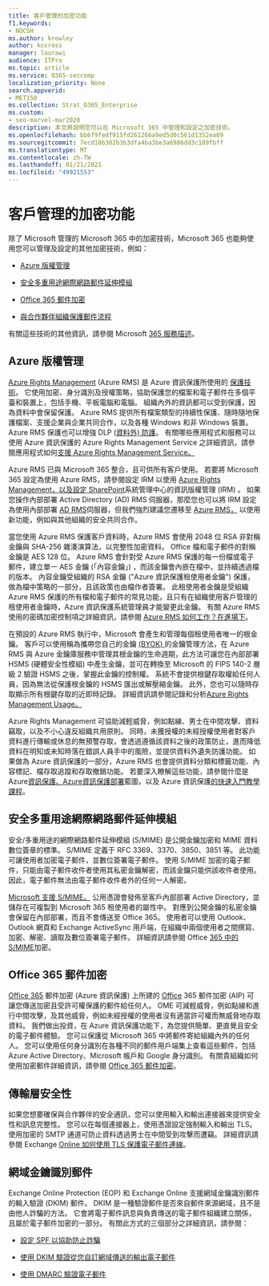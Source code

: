 ```yaml
---
title: 客戶管理的加密功能
f1.keywords:
- NOCSH
ms.author: krowley
author: kccross
manager: laurawi
audience: ITPro
ms.topic: article
ms.service: O365-seccomp
localization_priority: None
search.appverid:
- MET150
ms.collection: Strat_O365_Enterprise
ms.custom:
- seo-marvel-mar2020
description: 本文將說明您可以在 Microsoft 365 中管理和設定之加密技術。
ms.openlocfilehash: bb6f9fedf915fd261266a9ed5d0c561d1352ea09
ms.sourcegitcommit: 7ecd10b302b3b3dfa4ba3be3a6986dd3c189fbff
ms.translationtype: MT
ms.contentlocale: zh-TW
ms.lasthandoff: 01/21/2021
ms.locfileid: "49921553"
---
```

# <a name="customer-managed-encryption-features"></a>客戶管理的加密功能

除了 Microsoft 管理的 Microsoft 365 中的加密技術，Microsoft 365 也能夠使用您可以管理及設定的其他加密技術，例如：

- [Azure 版權管理](https://docs.microsoft.com/azure/information-protection/what-is-azure-rms)

- [安全多重用途網際網路郵件延伸模組](https://blogs.technet.com/b/exchange/archive/2014/12/15/how-to-configure-s-mime-in-office-365.aspx)

- [Office 365 郵件加密](https://products.office.com/en-us/exchange/office-365-message-encryption)

- [與合作夥伴組織保護郵件流程](https://docs.microsoft.com/exchange/mail-flow-best-practices/use-connectors-to-configure-mail-flow/set-up-connectors-for-secure-mail-flow-with-a-partner)

有關這些技術的其他資訊，請參閱 Microsoft [365 服務描述](https://technet.microsoft.com/library/office-365-service-descriptions.aspx)。

## <a name="azure-rights-management"></a>Azure 版權管理

[Azure Rights Management](https://docs.microsoft.com/azure/information-protection/what-is-azure-rms) (Azure RMS) 是 Azure 資訊保護所使用的 [保護技術](https://docs.microsoft.com/information-protection/understand-explore/what-is-information-protection)。 它使用加密、身分識別及授權策略，協助保護您的檔案和電子郵件在多個平臺和裝置上，包括手機、平板電腦和電腦。 組織內外的資訊都可以受到保護，因為資料中會保留保護。 Azure RMS 提供所有檔案類型的持續性保護、隨時隨地保護檔案、支援企業與企業共同合作，以及各種 Windows 和非 Windows 裝置。 Azure RMS 保護也可以增強 DLP ([資料外) 防護](https://docs.microsoft.com/exchange/security-and-compliance/data-loss-prevention/data-loss-prevention)。 有關哪些應用程式和服務可以使用 Azure 資訊保護的 Azure Rights Management Service 之詳細資訊，請參閱應用程式如何[支援 Azure Rights Management Service。](https://docs.microsoft.com/information-protection/understand-explore/applications-support)

Azure RMS 已與 Microsoft 365 整合，且可供所有客戶使用。 若要將 Microsoft 365 設定為使用 Azure RMS，請參閱設定 IRM 以使用 [Azure Rights Management，以及設定 SharePoint](https://technet.microsoft.com/library/dn151475(v=exchg.150).aspx)系統管理中心的資訊版權管理 (IRM) 。 如果您操作內部部署 Active Directory (AD) RMS 伺服器，那麼您也可以將 IRM 設定為使用內部部署 [AD RMS](https://docs.microsoft.com/office365/SecurityCompliance/configure-irm-to-use-an-on-premises-ad-rms-server)伺服器，但我們強烈建議您遷移至 [Azure RMS，](https://docs.microsoft.com/azure/information-protection/migrate-from-ad-rms-to-azure-rms) 以使用新功能，例如與其他組織的安全共同合作。

當您使用 Azure RMS 保護客戶資料時，Azure RMS 會使用 2048 位 RSA 非對稱金鑰與 SHA-256 雜湊演算法，以完整性加密資料。 Office 檔和電子郵件的對稱金鑰是 AES 128 位。 Azure RMS 會針對受 Azure RMS 保護的每一份檔或電子郵件，建立單一 AES 金鑰 (「內容金鑰」) ，而該金鑰會內嵌在檔中，並持續透過檔的版本。 內容金鑰受組織的 RSA 金鑰 ("Azure 資訊保護租使用者金鑰") 保護，做為檔中策略的一部分，且該政策也由檔作者簽署。 此租使用者金鑰是受組織 Azure RMS 保護的所有檔和電子郵件的常見功能，且只有在組織使用客戶管理的租使用者金鑰時，Azure 資訊保護系統管理員才能變更此金鑰。 有關 Azure RMS 使用的密碼加密控制項之詳細資訊，請參閱 [Azure RMS 如何工作？在進場下](https://docs.microsoft.com/information-protection/understand-explore/how-does-it-work)。

在預設的 Azure RMS 執行中，Microsoft 會產生和管理每個租使用者唯一的根金鑰。 客戶可以使用稱為攜帶您自己的金鑰 [ (BYOK) ](https://docs.microsoft.com/azure/information-protection/plan-implement-tenant-key) 的金鑰管理方法，在 Azure RMS 與 Azure 金鑰庫服務中管理其根金鑰的生命週期，此方法可讓您在內部部署 HSMS (硬體安全性模組) 中產生金鑰，並可在轉換至 Microsoft 的 FIPS 140-2 層級 2 驗證 HSMS 之後，掌握此金鑰的控制權。 系統不會提供根鍵存取權給任何人員，因為無法從保護根金鑰的 HSMS 匯出或解壓縮金鑰。 此外，您也可以隨時存取顯示所有根鍵存取的近即時記錄。 詳細資訊請參閱記錄和分析[Azure Rights Management Usage。](https://docs.microsoft.com/azure/information-protection/log-analyze-usage)

Azure Rights Management 可協助減輕威脅，例如點線、男士在中間攻擊、資料竊取，以及不小心違反組織共用原則。 同時，未獲授權的未經授權使用者對客戶資料進行傳輸或休息的無預警存取，會透過遵循該資料之後的政策防止，進而降低資料在明知或未知時落在錯誤人員手中的風險，並提供資料外遺失防護功能。 如果做為 Azure 資訊保護的一部分，Azure RMS 也會提供資料分類和標籤功能、內容標記、檔存取追蹤和存取撤銷功能。 若要深入瞭解這些功能，請參閱什麼是 Azure[資訊保護、Azure](https://docs.microsoft.com/information-protection/understand-explore/what-is-information-protection)[資訊保護部署](https://docs.microsoft.com/information-protection/plan-design/deployment-roadmap)藍圖，以及 Azure 資訊保護[的快速入門教學課程](https://docs.microsoft.com/information-protection/get-started/infoprotect-quick-start-tutorial)。

## <a name="secure-multipurpose-internet-mail-extension"></a>安全多重用途網際網路郵件延伸模組

安全/多重用途的網際網路郵件延伸模組 (S/MIME) 是公開金鑰加密和 MIME 資料數位簽章的標準。 S/MIME 定義于 RFC 3369、3370、3850、3851 等。 此功能可讓使用者加密電子郵件，並數位簽署電子郵件。 使用 S/MIME 加密的電子郵件，只能由電子郵件收件者使用其私密金鑰解密，而該金鑰只能供該收件者使用。 因此，電子郵件無法由電子郵件收件者外的任何一人解密。

[Microsoft 支援 S/MIME。](https://blogs.technet.com/b/exchange/archive/2014/12/15/how-to-configure-s-mime-in-office-365.aspx) 公用憑證會發佈至客戶內部部署 Active Directory，並儲存在可複製到 Microsoft 365 租使用者的屬性中。 對應到公開金鑰的私密金鑰會保留在內部部署，而且不會傳送至 Office 365。 使用者可以使用 Outlook、Outlook 網頁和 Exchange ActiveSync 用戶端，在組織中兩個使用者之間撰寫、加密、解密、讀取及數位簽署電子郵件。 詳細資訊請參閱 Office [365 中的 S/MIME](https://blogs.office.com/2014/02/26/smime-encryption-now-in-office-365/)加密。

## <a name="office-365-message-encryption"></a>Office 365 郵件加密

[Office 365](https://products.office.com/exchange/office-365-message-encryption) 郵件加密 (Azure 資訊保護) 上所建的 [Office](https://docs.microsoft.com/information-protection/understand-explore/what-is-information-protection) 365 郵件加密 (AIP) 可讓您傳送加密且受許可權保護的郵件給任何人。 OME 可減輕威脅，例如點線和進行中間攻擊，及其他威脅，例如未經授權的使用者沒有適當許可權而無威脅地存取資料。 我們做出投資，在 Azure 資訊保護功能下，為您提供簡單、更直覺且安全的電子郵件體驗。 您可以保護從 Microsoft 365 中將郵件寄給組織內外的任何人。 您可以使用任何身分識別在各種不同的郵件用戶端集上查看這些郵件，包括 Azure Active Directory、Microsoft 帳戶和 Google 身分識別。 有關貴組織如何使用加密郵件詳細資訊，請參閱 [Office 365 郵件加密](https://docs.microsoft.com/microsoft-365/compliance/ome)。

## <a name="transport-layer-security"></a>傳輸層安全性   

如果您想要確保與合作夥伴的安全通訊，您可以使用輸入和輸出連接器來提供安全性和訊息完整性。 您可以在每個連接器上，使用憑證設定強制輸入和輸出 TLS。 使用加密的 SMTP 通道可防止資料透過男士在中間受到攻擊而遭竊。 詳細資訊請參閱 Exchange [Online 如何使用 TLS 保護電子郵件連線](https://docs.microsoft.com/microsoft-365/compliance/exchange-online-uses-tls-to-secure-email-connections)。

## <a name="domain-keys-identified-mail"></a>網域金鑰識別郵件

Exchange Online Protection (EOP) 和 Exchange Online 支援網域金鑰識別郵件的輸入驗證 (DKIM) 郵件。 DKIM 是一種驗證郵件是否來自郵件來源網域，且不是由他人詐騙的方法。 它會將電子郵件訊息與負責傳送的電子郵件組織建立關係，且屬於電子郵件加密的一部分。 有關此方式的三個部分之詳細資訊，請參閱：

- [設定 SPF 以協助防止詐騙 ](https://docs.microsoft.com/office365/SecurityCompliance/set-up-spf-in-office-365-to-help-prevent-spoofing)

- [使用 DKIM 驗證從您自訂網域傳送的輸出電子郵件](https://docs.microsoft.com/office365/SecurityCompliance/use-dkim-to-validate-outbound-email)

- [使用 DMARC 驗證電子郵件](https://docs.microsoft.com/office365/SecurityCompliance/use-dmarc-to-validate-email)
